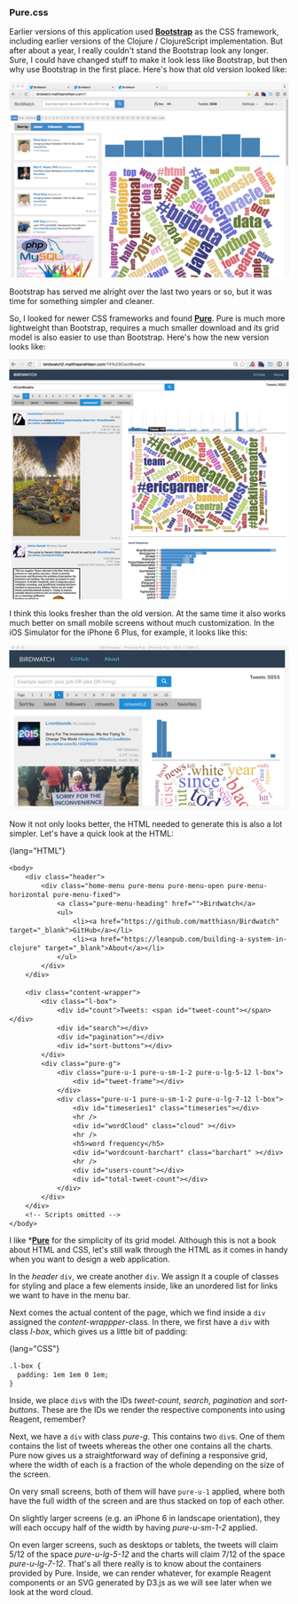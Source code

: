 ### Pure.css

Earlier versions of this application used **[Bootstrap](http://getbootstrap.com)** as the CSS framework, including earlier versions of the Clojure / ClojureScript implementation. But after about a year, I really couldn't stand the Bootstrap look any longer. Sure, I could have changed stuff to make it look less like Bootstrap, but then why use Bootstrap in the first place. Here's how that old version looked like:

![Screenshot with Bootstrap CSS](images/screenshot_bootstrap.png)

Bootstrap has served me alright over the last two years or so, but it was time for something simpler and cleaner.

So, I looked for newer CSS frameworks and found **[Pure](http://purecss.io)**. Pure is much more lightweight than Bootstrap, requires a much smaller download and its grid model is also easier to use than Bootstrap. Here's how the new version looks like:

![Screenshot with Pure CSS](images/screenshot.png)

I think this looks fresher than the old version. At the same time it also works much better on small mobile screens without much customization. In the iOS Simulator for the iPhone 6 Plus, for example, it looks like this:

![Screenshot iOS Simulator with Pure CSS](images/screenshot_6plus.png)

Now it not only looks better, the HTML needed to generate this is also a lot simpler. Let's have a quick look at the HTML:

{lang="HTML"}
~~~
<body>
    <div class="header">
        <div class="home-menu pure-menu pure-menu-open pure-menu-horizontal pure-menu-fixed">
            <a class="pure-menu-heading" href="">Birdwatch</a>
            <ul>
                <li><a href="https://github.com/matthiasn/Birdwatch" target="_blank">GitHub</a></li>
                <li><a href="https://leanpub.com/building-a-system-in-clojure" target="_blank">About</a></li>
            </ul>
        </div>
    </div>

    <div class="content-wrapper">
        <div class="l-box">
            <div id="count">Tweets: <span id="tweet-count"></span></div>
            <div id="search"></div>
            <div id="pagination"></div>
            <div id="sort-buttons"></div>
        </div>
        <div class="pure-g">
            <div class="pure-u-1 pure-u-sm-1-2 pure-u-lg-5-12 l-box">
                <div id="tweet-frame"></div>
            </div>
            <div class="pure-u-1 pure-u-sm-1-2 pure-u-lg-7-12 l-box">
                <div id="timeseries1" class="timeseries"></div>
                <hr />
                <div id="wordCloud" class="cloud" ></div>
                <hr />
                <h5>word frequency</h5>
                <div id="wordcount-barchart" class="barchart" ></div>
                <hr />
                <div id="users-count"></div>
                <div id="total-tweet-count"></div>
            </div>
        </div>
    </div>
    <!-- Scripts omitted -->
</body>
~~~

I like ***[Pure](http://purecss.io)** for the simplicity of its grid model. Although this is not a book about HTML and CSS, let's still walk through the HTML as it comes in handy when you want to design a web application.

In the _header_ ````div````, we create another ````div````. We assign it a couple of classes for styling and place a few elements inside, like an unordered list for links we want to have in the menu bar.

Next comes the actual content of the page, which we find inside a ````div````  assigned the _content-wrappper_-class. In there, we first have a ````div```` with class _l-box_, which gives us a little bit of padding:

{lang="CSS"}
~~~
.l-box {
  padding: 1em 1em 0 1em;
}
~~~

Inside, we place ````div````s with the IDs _tweet-count_, _search_, _pagination_ and _sort-buttons_. These are the IDs we render the respective components into using Reagent, remember?

Next, we have a ````div```` with class _pure-g_. This contains two ````div````s. One of them contains the list of tweets whereas the other one contains all the charts. Pure now gives us a straightforward way of defining a responsive grid, where the width of each is a fraction of the whole depending on the size of the screen.

On very small screens, both of them will have ````pure-u-1```` applied, where both have the full width of the screen and are thus stacked on top of each other.

On slightly larger screens (e.g. an iPhone 6 in landscape orientation), they will each occupy half of the width by having _pure-u-sm-1-2_ applied.

On even larger screens, such as desktops or tablets, the tweets will claim 5/12 of the space _pure-u-lg-5-12_ and the charts will claim 7/12 of the space _pure-u-lg-7-12_. That's all there really is to know about the containers provided by Pure. Inside, we can render whatever, for example Reagent components or an SVG generated by D3.js as we will see later when we look at the word cloud.
